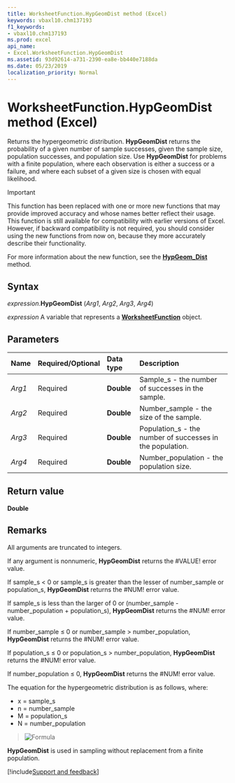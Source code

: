 ```yaml
---
title: WorksheetFunction.HypGeomDist method (Excel)
keywords: vbaxl10.chm137193
f1_keywords:
- vbaxl10.chm137193
ms.prod: excel
api_name:
- Excel.WorksheetFunction.HypGeomDist
ms.assetid: 93d92614-a731-2390-ea8e-bb440e7188da
ms.date: 05/23/2019
localization_priority: Normal
---
```



# WorksheetFunction.HypGeomDist method (Excel)

Returns the hypergeometric distribution. **HypGeomDist** returns the probability of a given number of sample successes, given the sample size, population successes, and population size. Use **HypGeomDist** for problems with a finite population, where each observation is either a success or a failure, and where each subset of a given size is chosen with equal likelihood.

> [!IMPORTANT] 
> This function has been replaced with one or more new functions that may provide improved accuracy and whose names better reflect their usage. This function is still available for compatibility with earlier versions of Excel. However, if backward compatibility is not required, you should consider using the new functions from now on, because they more accurately describe their functionality.
> 
> For more information about the new function, see the **[HypGeom_Dist](Excel.WorksheetFunction.HypGeom_Dist.md)** method.

## Syntax

_expression_.**HypGeomDist** (_Arg1_, _Arg2_, _Arg3_, _Arg4_)

_expression_ A variable that represents a **[WorksheetFunction](Excel.WorksheetFunction.md)** object.


## Parameters

|Name|Required/Optional|Data type|Description|
|:-----|:-----|:-----|:-----|
| _Arg1_|Required| **Double**|Sample_s - the number of successes in the sample.|
| _Arg2_|Required| **Double**|Number_sample - the size of the sample.|
| _Arg3_|Required| **Double**|Population_s - the number of successes in the population.|
| _Arg4_|Required| **Double**|Number_population - the population size.|

## Return value

**Double**


## Remarks

All arguments are truncated to integers.
    
If any argument is nonnumeric, **HypGeomDist** returns the #VALUE! error value.
    
If sample_s < 0 or sample_s is greater than the lesser of number_sample or population_s, **HypGeomDist** returns the #NUM! error value.
    
If sample_s is less than the larger of 0 or (number_sample - number_population + population_s), **HypGeomDist** returns the #NUM! error value.
    
If number_sample ≤ 0 or number_sample > number_population, **HypGeomDist** returns the #NUM! error value.
    
If population_s ≤ 0 or population_s > number_population, **HypGeomDist** returns the #NUM! error value.
    
If number_population ≤ 0, **HypGeomDist** returns the #NUM! error value.
    
The equation for the hypergeometric distribution is as follows, where:

- x = sample_s 
- n = number_sample 
- M = population_s 
- N = number_population 

> ![Formula](../images/awfhypge_ZA06051151.gif) 

**HypGeomDist** is used in sampling without replacement from a finite population. 
    


[!include[Support and feedback](~/includes/feedback-boilerplate.md)]